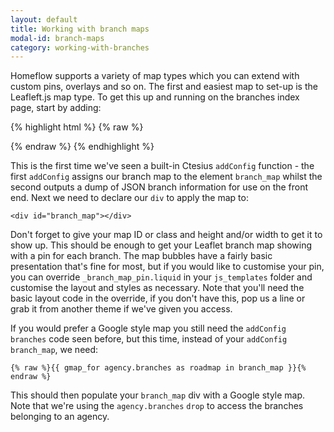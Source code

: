 ```yaml
---
layout: default
title: Working with branch maps
modal-id: branch-maps
category: working-with-branches
---
```

Homeflow supports a variety of map types which you can extend with custom pins, overlays and so on. The first and easiest map to set-up is the Leafleft.js map type. To get this up and running on the branches index page, start by adding:

{% highlight html %}
{% raw %}
<script>
 Ctesius.addConfig('branch_map_element', 'branch_map');
 Ctesius.addConfig('branches', {% include_as_json branches/branches_list %});
</script>
{% endraw %}
{% endhighlight %}

This is the first time we've seen a built-in Ctesius ``addConfig`` function - the first ``addConfig`` assigns our branch map to the element ``branch_map`` whilst the second outputs a dump of JSON branch information for use on the front end. Next we need to declare our ``div`` to apply the map to:

``<div id="branch_map"></div>``

Don't forget to give your map ID or class and height and/or width to get it to show up. This should be enough to get your Leaflet branch map showing with a pin for each branch. The map bubbles have a fairly basic presentation that's fine for most, but if you would like to customise your pin, you can override ``_branch_map_pin.liquid`` in your ``js_templates`` folder and customise the layout and styles as necessary. Note that you'll need the basic layout code in the override, if you don't have this, pop us a line or grab it from another theme if we've given you access.

If you would prefer a Google style map you still need the ``addConfig branches`` code seen before, but this time, instead of your ``addConfig branch_map``, we need:

``{% raw %}{{ gmap_for agency.branches as roadmap in branch_map }}{% endraw %}``

This should then populate your ``branch_map`` div with a Google style map. Note that we're using the ``agency.branches`` ``drop`` to access the branches belonging to an agency.